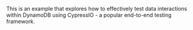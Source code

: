 This is an example that explores how to effectively test data interactions within DynamoDB using CypressIO - a popular end-to-end testing framework.
